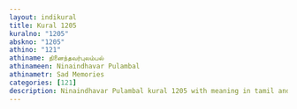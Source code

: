 ```yaml
---
layout: indikural
title: Kural 1205
kuralno: "1205"
abskno: "1205"
athino: "121"
athiname: நினைந்தவர்புலம்பல்
athinameen: Ninaindhavar Pulambal
athinametr: Sad Memories
categories: [121]
description: Ninaindhavar Pulambal kural 1205 with meaning in tamil and english 
---
```


